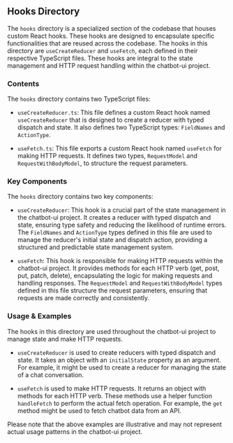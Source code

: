 
## Hooks Directory

The `hooks` directory is a specialized section of the codebase that houses custom React hooks. These hooks are designed to encapsulate specific functionalities that are reused across the codebase. The hooks in this directory are `useCreateReducer` and `useFetch`, each defined in their respective TypeScript files. These hooks are integral to the state management and HTTP request handling within the chatbot-ui project.

### Contents

The `hooks` directory contains two TypeScript files:

- `useCreateReducer.ts`: This file defines a custom React hook named `useCreateReducer` that is designed to create a reducer with typed dispatch and state. It also defines two TypeScript types: `FieldNames` and `ActionType`.

- `useFetch.ts`: This file exports a custom React hook named `useFetch` for making HTTP requests. It defines two types, `RequestModel` and `RequestWithBodyModel`, to structure the request parameters.

### Key Components

The `hooks` directory contains two key components:

- `useCreateReducer`: This hook is a crucial part of the state management in the chatbot-ui project. It creates a reducer with typed dispatch and state, ensuring type safety and reducing the likelihood of runtime errors. The `FieldNames` and `ActionType` types defined in this file are used to manage the reducer's initial state and dispatch action, providing a structured and predictable state management system.

- `useFetch`: This hook is responsible for making HTTP requests within the chatbot-ui project. It provides methods for each HTTP verb (get, post, put, patch, delete), encapsulating the logic for making requests and handling responses. The `RequestModel` and `RequestWithBodyModel` types defined in this file structure the request parameters, ensuring that requests are made correctly and consistently.

### Usage & Examples

The hooks in this directory are used throughout the chatbot-ui project to manage state and make HTTP requests.

- `useCreateReducer` is used to create reducers with typed dispatch and state. It takes an object with an `initialState` property as an argument. For example, it might be used to create a reducer for managing the state of a chat conversation.

- `useFetch` is used to make HTTP requests. It returns an object with methods for each HTTP verb. These methods use a helper function `handleFetch` to perform the actual fetch operation. For example, the `get` method might be used to fetch chatbot data from an API.

Please note that the above examples are illustrative and may not represent actual usage patterns in the chatbot-ui project.
